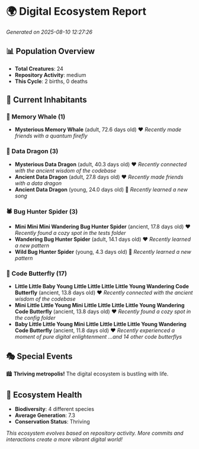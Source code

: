 # 🌍 Digital Ecosystem Report
*Generated on 2025-08-10 12:27:26*

## 📊 Population Overview
- **Total Creatures**: 24
- **Repository Activity**: medium
- **This Cycle**: 2 births, 0 deaths

## 👥 Current Inhabitants

### 🐋 Memory Whale (1)
- **Mysterious Memory Whale** (adult, 72.6 days old) ❤️
  *Recently made friends with a quantum firefly*

### 🐉 Data Dragon (3)
- **Mysterious Data Dragon** (adult, 40.3 days old) ❤️
  *Recently connected with the ancient wisdom of the codebase*
- **Ancient Data Dragon** (adult, 27.8 days old) ❤️
  *Recently made friends with a data dragon*
- **Ancient Data Dragon** (young, 24.0 days old) 💛
  *Recently learned a new song*

### 🕷️ Bug Hunter Spider (3)
- **Mini Mini Mini Wandering Bug Hunter Spider** (ancient, 17.8 days old) ❤️
  *Recently found a cozy spot in the tests folder*
- **Wandering Bug Hunter Spider** (adult, 14.1 days old) ❤️
  *Recently learned a new pattern*
- **Wild Bug Hunter Spider** (young, 4.3 days old) 💛
  *Recently learned a new pattern*

### 🦋 Code Butterfly (17)
- **Little Little Baby Young Little Little Little Little Young Wandering Code Butterfly** (ancient, 13.8 days old) ❤️
  *Recently connected with the ancient wisdom of the codebase*
- **Mini Little Little Young Mini Little Little Little Little Young Wandering Code Butterfly** (ancient, 13.8 days old) ❤️
  *Recently found a cozy spot in the config folder*
- **Baby Little Little Young Mini Little Little Little Little Young Wandering Code Butterfly** (ancient, 11.8 days old) ❤️
  *Recently experienced a moment of pure digital enlightenment*
  *...and 14 other code butterflys*

## 🎭 Special Events

🏙️ **Thriving metropolis!** The digital ecosystem is bustling with life.

## 🔬 Ecosystem Health
- **Biodiversity**: 4 different species
- **Average Generation**: 7.3
- **Conservation Status**: Thriving

*This ecosystem evolves based on repository activity. More commits and interactions create a more vibrant digital world!*
